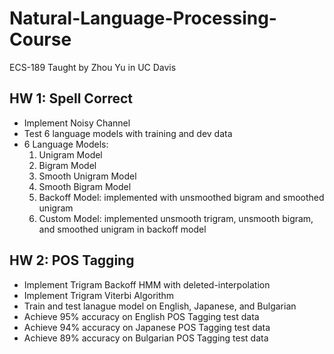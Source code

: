 # Natural-Language-Processing-Course
ECS-189 Taught by Zhou Yu in UC Davis

## HW 1: Spell Correct
* Implement Noisy Channel
* Test 6 language models with training and dev data
* 6 Language Models: 
  1. Unigram Model
  2. Bigram Model 
  3. Smooth Unigram Model 
  4. Smooth Bigram Model
  5. Backoff Model: implemented with unsmoothed bigram and smoothed unigram
  6. Custom Model: implemented unsmooth trigram, unsmooth bigram, and smoothed unigram in backoff model
  
## HW 2: POS Tagging
* Implement Trigram Backoff HMM with deleted-interpolation
* Implement Trigram Viterbi Algorithm
* Train and test lanague model on English, Japanese, and Bulgarian
* Achieve 95% accuracy on English POS Tagging test data
* Achieve 94% accuracy on Japanese POS Tagging test data
* Achieve 89% accuracy on Bulgarian POS Tagging test data
